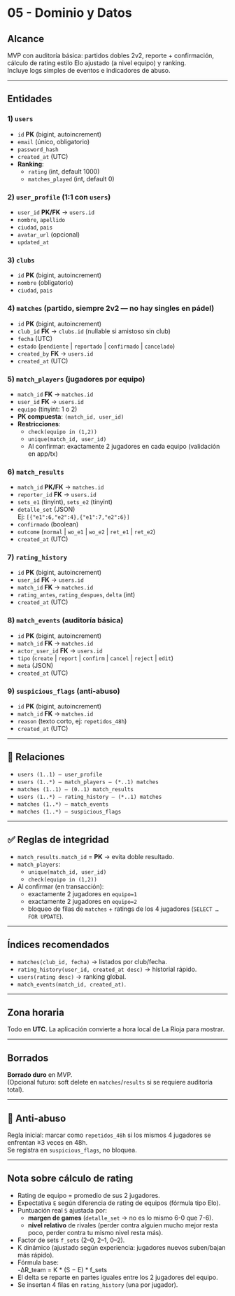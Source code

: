 # 05 - Dominio y Datos

## Alcance
MVP con auditoría básica: partidos dobles 2v2, reporte + confirmación, cálculo de rating estilo Elo ajustado (a nivel equipo) y ranking.  
Incluye logs simples de eventos e indicadores de abuso.

---

## Entidades

### 1) `users`
- `id` **PK** (bigint, autoincrement)  
- `email` (único, obligatorio)  
- `password_hash`  
- `created_at` (UTC)  
- **Ranking**:  
  - `rating` (int, default 1000)  
  - `matches_played` (int, default 0)

### 2) `user_profile` (1:1 con `users`)
- `user_id` **PK/FK** → `users.id`  
- `nombre`, `apellido`  
- `ciudad`, `pais`  
- `avatar_url` (opcional)  
- `updated_at`

### 3) `clubs`
- `id` **PK** (bigint, autoincrement)  
- `nombre` (obligatorio)  
- `ciudad`, `pais`

### 4) `matches` (partido, siempre 2v2 — no hay singles en pádel)
- `id` **PK** (bigint, autoincrement)  
- `club_id` **FK** → `clubs.id` (nullable si amistoso sin club)  
- `fecha` (UTC)  
- `estado` (`pendiente` | `reportado` | `confirmado` | `cancelado`)  
- `created_by` **FK** → `users.id`  
- `created_at` (UTC)

### 5) `match_players` (jugadores por equipo)
- `match_id` **FK** → `matches.id`  
- `user_id` **FK** → `users.id`  
- `equipo` (tinyint: 1 o 2)  
- **PK compuesta**: `(match_id, user_id)`  
- **Restricciones**:
  - `check(equipo in (1,2))`  
  - `unique(match_id, user_id)`  
  - Al confirmar: exactamente 2 jugadores en cada equipo (validación en app/tx)

### 6) `match_results`
- `match_id` **PK/FK** → `matches.id`  
- `reporter_id` **FK** → `users.id`  
- `sets_e1` (tinyint), `sets_e2` (tinyint)  
- `detalle_set` (JSON)  
  Ej: `[{"e1":6,"e2":4},{"e1":7,"e2":6}]`  
- `confirmado` (boolean)  
- `outcome` (`normal` | `wo_e1` | `wo_e2` | `ret_e1` | `ret_e2`)  
- `created_at` (UTC)

### 7) `rating_history`
- `id` **PK** (bigint, autoincrement)  
- `user_id` **FK** → `users.id`  
- `match_id` **FK** → `matches.id`  
- `rating_antes`, `rating_despues`, `delta` (int)  
- `created_at` (UTC)

### 8) `match_events` (auditoría básica)
- `id` **PK** (bigint, autoincrement)  
- `match_id` **FK** → `matches.id`  
- `actor_user_id` **FK** → `users.id`  
- `tipo` (`create` | `report` | `confirm` | `cancel` | `reject` | `edit`)  
- `meta` (JSON)  
- `created_at` (UTC)

### 9) `suspicious_flags` (anti-abuso)
- `id` **PK** (bigint, autoincrement)  
- `match_id` **FK** → `matches.id`  
- `reason` (texto corto, ej: `repetidos_48h`)  
- `created_at` (UTC)

---

## 🔗 Relaciones
- `users (1..1) — user_profile`  
- `users (1..*) — match_players — (*..1) matches`  
- `matches (1..1) — (0..1) match_results`  
- `users (1..*) — rating_history — (*..1) matches`  
- `matches (1..*) — match_events`  
- `matches (1..*) — suspicious_flags`

---

## ✅ Reglas de integridad
- `match_results.match_id` = **PK** → evita doble resultado.  
- `match_players`:  
  - `unique(match_id, user_id)`  
  - `check(equipo in (1,2))`  
- Al confirmar (en transacción):  
  - exactamente 2 jugadores en `equipo=1`  
  - exactamente 2 jugadores en `equipo=2`  
  - bloqueo de filas de `matches` + ratings de los 4 jugadores (`SELECT … FOR UPDATE`).

---

## Índices recomendados
- `matches(club_id, fecha)` → listados por club/fecha.  
- `rating_history(user_id, created_at desc)` → historial rápido.  
- `users(rating desc)` → ranking global.  
- `match_events(match_id, created_at)`.

---

## Zona horaria
Todo en **UTC**. La aplicación convierte a hora local de La Rioja para mostrar.

---

## Borrados
**Borrado duro** en MVP.  
(Opcional futuro: soft delete en `matches`/`results` si se requiere auditoría total).

---

## 🚨 Anti-abuso
Regla inicial: marcar como `repetidos_48h` si los mismos 4 jugadores se enfrentan ≥3 veces en 48h.  
Se registra en `suspicious_flags`, no bloquea.

---

## Nota sobre cálculo de rating
- Rating de equipo = promedio de sus 2 jugadores.  
- Expectativa `E` según diferencia de rating de equipos (fórmula tipo Elo).  
- Puntuación real `S` ajustada por:
  - **margen de games** (`detalle_set` → no es lo mismo 6-0 que 7-6).  
  - **nivel relativo** de rivales (perder contra alguien mucho mejor resta poco, perder contra tu mismo nivel resta más).  
- Factor de sets `f_sets` (2–0, 2–1, 0–2).  
- K dinámico (ajustado según experiencia: jugadores nuevos suben/bajan más rápido).  
- Fórmula base:  
-ΔR_team = K * (S − E) * f_sets
- El delta se reparte en partes iguales entre los 2 jugadores del equipo.  
- Se insertan 4 filas en `rating_history` (una por jugador).
